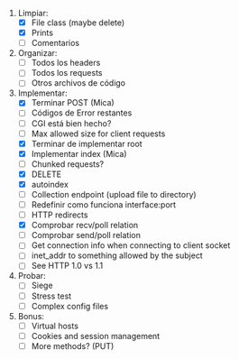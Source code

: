 1. Limpiar:
	- [x] File class (maybe delete)
	- [x] Prints
	- [ ] Comentarios
2. Organizar:
	- [ ] Todos los headers
	- [ ] Todos los requests
	- [ ] Otros archivos de código
3. Implementar:
	- [x] Terminar POST (Mica)
	- [ ] Códigos de Error restantes
	- [ ] CGI está bien hecho?
	- [ ] Max allowed size for client requests
	- [x] Terminar de implementar root
	- [x] Implementar index (Mica)
	- [ ] Chunked requests?
	- [x] DELETE
	- [x] autoindex
	- [ ] Collection endpoint (upload file to directory)
	- [ ] Redefinir como funciona interface:port
	- [ ] HTTP redirects
	- [x] Comprobar recv/poll relation
	- [ ] Comprobar send/poll relation
	- [ ] Get connection info when connecting to client socket
	- [ ] inet_addr to something allowed by the subject
	- [ ] See HTTP 1.0 vs 1.1
4. Probar:
	- [ ] Siege
	- [ ] Stress test
	- [ ] Complex config files
5. Bonus:
	- [ ] Virtual hosts
	- [ ] Cookies and session management
	- [ ] More methods? (PUT)